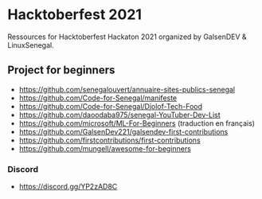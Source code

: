 # Hacktoberfest 2021

Ressources for Hacktoberfest Hackaton 2021 organized by GalsenDEV & LinuxSenegal.

## Project for beginners

- https://github.com/senegalouvert/annuaire-sites-publics-senegal
- https://github.com/Code-for-Senegal/manifeste
- https://github.com/Code-for-Senegal/Djolof-Tech-Food
- https://github.com/daoodaba975/senegal-YouTuber-Dev-List
- https://github.com/microsoft/ML-For-Beginners (traduction en français)
- https://github.com/GalsenDev221/galsendev-first-contributions
- https://github.com/firstcontributions/first-contributions
- https://github.com/mungell/awesome-for-beginners

### Discord

- https://discord.gg/YP2zAD8C
